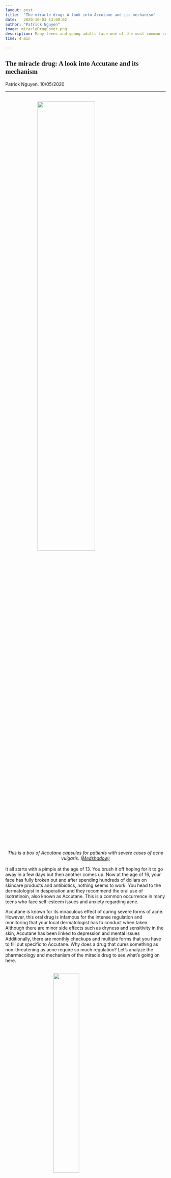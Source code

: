 ```yaml
---
layout: post
title:  "The miracle drug: A look into Accutane and its mechanism"
date:   2020-10-03 13:00:02
author: "Patrick Nguyen"
image: miracleDrugCover.png
description: Many teens and young adults face one of the most common conditions; acne. Let’s take a look at the miracle-like yet controversial drug, Accutane, that has been curing acne since 1982.
time: 4 min

---
```

<h2 style="font-family: Ergonomique Bold">The miracle drug: A look into Accutane and its mechanism</h2>
Patrick Nguyen. 10/05/2020
<hr>

<br>
<img src="{{ site.baseurl }}/images/blogs/2020/october/miracleDrugOne.png" width="60%" style="display: block; margin: 0 auto"/>  
<center><i>This is a box of Accutane capsules for patients with severe cases of acne vulgaris. <a href="https://medshadow.org/a-short-history-of-accutane/" target="_blank">(Medshadow)</a></i></center>
<br>
It all starts with a pimple at the age of 13. You brush it off hoping for it to go away in a few days but then another comes up. Now at the age of 16, your face has fully broken out and after spending hundreds of dollars on skincare products and antibiotics, nothing seems to work. You head to the dermatologist in desperation and they recommend the oral use of Isotretinoin, also known as Accutane. This is a common occurrence in many teens who face self-esteem issues and anxiety regarding acne.

Accutane is known for its miraculous effect of curing severe forms of acne. However, this oral drug is infamous for the intense regulation and monitoring that your local dermatologist has to conduct when taken. Although there are minor side effects such as dryness and sensitivity in the skin, Accutane has been linked to depression and mental issues Additionally, there are monthly checkups and multiple forms that you have to fill out specific to Accutane. Why does a drug that cures something as non-threatening as acne require so much regulation? Let’s analyze the pharmacology and mechanism of the miracle drug to see what’s going on here.

<br>
<img src="{{ site.baseurl }}/images/blogs/2020/october/miracleDrugTwo.png" width="40%" style="display: block; margin: 0 auto"/>  
<center><i>This is the chemical structure of Isotretinoin.(PubChem)</i></center>
<br>
To start, your sebaceous glands, located in the dermis (region below the outermost layer of your skin), naturally produce an oil called sebum made up of lipids such as triglycerides and fatty acids. This keeps your face hydrated and maintains a barrier from the outside world. However, many patients with acne overproduce sebum, therefore clogging their pores. That’s when Propionibacterium acnes (P. acnes), a naturally occurring bacteria that live on your skin, come in. These bacteria love to live in sebum, so with more sebum, there come more P. acnes. As a result, your skin induces an immune response as a result of the excessive amount of P. acnes, which leads to acne. Accutane then comes in to reduce sebum production by shrinking the oil glands. When the oil glands do not produce sebum, P. acnes cannot colonize, and therefore, there is a reduction in skin inflammation. However, let’s dive into this more deeply from a biochemical point of view.

Accutane (13-cis-retinoic acid) is a derivative of Vitamin A which has been proven to be beneficial for the skin in many ways. Forms of Vitamin A are called retinoids and they include other medications such as Tretinoin, which is also used in acne treatment. Although the exact mechanism of Accutane is unknown, there are key chemicals that have been noted to contribute to the efficacy of Accutane. Once Accutane is introduced into the body, it increases the levels of neutrophil gelatinase-associated lipocalin (NGAL). NGAL has been observed to increase the apoptosis (programmed cell death) of sebocytes. Sebocytes are the cells involved in the sebaceous glands and the production of sebum. Because NGAL leads to apoptosis in the sebaceous gland, there is less sebum produced in the skin. According to a <a href="https://aac.asm.org/content/54/4/1580" target="_blank">research paper by Marcus Miethke and Arne Skerra</a>, NGAL also interferes with the colonization of P. acnes by interfering with a certain mechanism regarding iron acquisition. This gives Accutane its antimicrobial properties against the gram-positive bacteria. Although there are many other factors that come into play, NGAL is key. There is still a lot of gray area concerning the exact processes, which has led to multiple studies being conducted today.

<br>
<img src="{{ site.baseurl }}/images/blogs/2020/october/miracleDrugThree.jpg" width="40%" style="display: block; margin: 0 auto"/>  
<center><i>This is a diagram of Sebaceous Gland with Sebocytes. <a href="https://www.sciencedirect.com/science/article/abs/pii/S1357272509003471" target="_blank">(ScienceDirect)</a></i></center>
<br>
So why does Accutane have a connection with mental problems in patients? According to a <a href="https://www.ncbi.nlm.nih.gov/pmc/articles/PMC2637283/" target="_blank">study on mice and rats regarding the psychopathology of Isotretinoin</a>, researchers have come to the conclusion that retinoids (derivatives of Vitamin A) bind to dopaminergic receptors in the central nervous system (CNS). This disrupts the structure of the receptors and neurotransmission in the brain leading to a decrease in dopamine levels. Dopamine is known as the chemical linked with happiness and excitement. Although there are other mechanisms that occur in the brain due to Isotretinoin, it is safe to assume that it does indeed affect the nervous system, explaining why there are many regulations regarding this drug.

The next time you go to the dermatologist for a solution to your acne, remember to take the time to consider the potency of this drug and its drawbacks. Accutane is a very powerful drug and can affect the body as a whole. If you are on Accutane and have experienced depression, headaches or suicidal thoughts, it is urged to stop taking the medication immediately. Although the drawbacks are daunting, it is not a common occurrence in all patients. Speaking from my personal experience, there have only been events of dryness on the skin and nosebleeds. The miracle drug has the ability to permanently cure your acne after several months of dosage and monitoring, leading to a happier, more confident individual.

Cover Photo: (Hospital & Healthcare Management)


<hr>
<img src="{{ site.baseurl }}/images/writingTeam/noProfile.jpg" width="170" style="float: left; margin-right: 30px; margin-bottom: 20px;"/>
<div style="margin-bottom: 5%;">
<span style="font-size: 30px; font-weight: 900;">Patrick Nguyen</span>
<br>Patrick is a junior at Sage Hill School who enjoys studying cosmetic science and playing tennis. Through InterSTEM, Patrick aspires to help underrepresented communities have access to STEM education and stimulate their curiosity for science.


</div>
